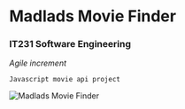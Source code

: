 # Madlads Movie Finder
<h3>IT231 Software Engineering</h3>
<em>Agile increment</em>

    Javascript movie api project

![Madlads Movie Finder](https://alanv73.github.io/img/madladmovie.png)
